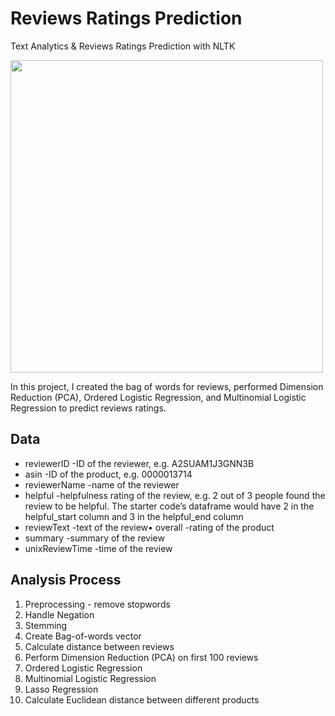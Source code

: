 # Reviews Ratings Prediction
Text Analytics &amp; Reviews Ratings Prediction with NLTK

<img src="https://data-flair.training/blogs/wp-content/uploads/sites/2/2018/08/NLTK-NLP-with-Python.jpg" width="500px">

In this project, I created the bag of words for reviews, performed Dimension Reduction (PCA), Ordered Logistic Regression, and Multinomial Logistic Regression to predict reviews ratings.

## Data
- reviewerID -ID of the reviewer, e.g. A2SUAM1J3GNN3B
- asin -ID of the product, e.g. 0000013714
- reviewerName -name of the reviewer
- helpful -helpfulness rating of the review, e.g. 2 out of 3 people found the review to be helpful. The starter code’s dataframe would have 2 in the helpful_start column and 3 in the helpful_end column
- reviewText -text of the review• overall -rating of the product
- summary -summary of the review
- unixReviewTime -time of the review

## Analysis Process
1. Preprocessing - remove stopwords
2. Handle Negation
3. Stemming
4. Create Bag-of-words vector
5. Calculate distance between reviews
6. Perform Dimension Reduction (PCA) on first 100 reviews
7. Ordered Logistic Regression
8. Multinomial Logistic Regression
9. Lasso Regression
10. Calculate Euclidean distance between different products
